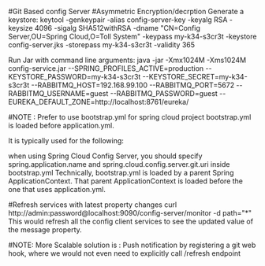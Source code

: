 #Git Based config Server
#Asymmetric Encryption/decrption
Generate a keystore:
keytool -genkeypair -alias config-server-key -keyalg RSA -keysize 4096 -sigalg SHA512withRSA -dname "CN=Config Server,OU=Spring Cloud,O=Toll System" -keypass my-k34-s3cr3t -keystore config-server.jks -storepass my-k34-s3cr3t -validity 365

Run Jar with command line arguments:
java -jar -Xmx1024M -Xms1024M  config-service.jar --SPRING_PROFILES_ACTIVE=production --KEYSTORE_PASSWORD=my-k34-s3cr3t --KEYSTORE_SECRET=my-k34-s3cr3t --RABBITMQ_HOST=192.168.99.100 --RABBITMQ_PORT=5672 --RABBITMQ_USERNAME=guest --RABBITMQ_PASSWORD=guest --EUREKA_DEFAULT_ZONE=http://localhost:8761/eureka/


#NOTE : Prefer to use bootstrap.yml for spring cloud project
bootstrap.yml is loaded before application.yml.

It is typically used for the following:

when using Spring Cloud Config Server, you should specify spring.application.name and spring.cloud.config.server.git.uri inside bootstrap.yml
Technically, bootstrap.yml is loaded by a parent Spring ApplicationContext. That parent ApplicationContext is loaded before the one that uses application.yml.

#Refresh services with latest property changes
curl http://admin:password@localhost:9090/config-server/monitor -d path="*" This would refresh all the config client services to see the updated value of the message property.
 
 #NOTE: More Scalable solution is : Push notification by registering a git web hook, where we would not even need to explicitly call /refresh endpoint